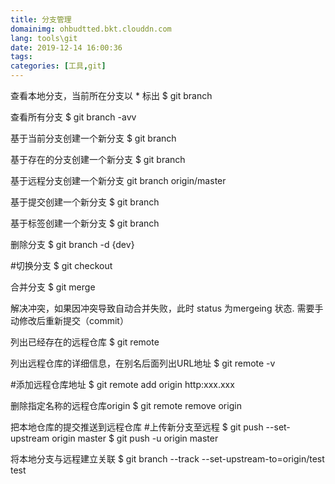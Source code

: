 ```yaml
---
title: 分支管理
domainimg: ohbudtted.bkt.clouddn.com
lang: tools\git
date: 2019-12-14 16:00:36
tags:
categories: [工具,git]
---
```

查看本地分支，当前所在分支以 * 标出
$ git branch

查看所有分支
$ git branch -avv

基于当前分支创建一个新分支
$ git branch <branch name>

基于存在的分支创建一个新分支
$ git branch <branch name> <exist branch>

基于远程分支创建一个新分支
git branch <branch name> origin/master

基于提交创建一个新分支
$ git branch <branch name> <commit id>

基于标签创建一个新分支
$ git branch <branch name> <tag name>

删除分支
$ git branch -d {dev}

#切换分支
$ git checkout <branch name>

合并分支
$ git merge <merge target>

解决冲突，如果因冲突导致自动合并失败，此时 status 为mergeing 状态.
需要手动修改后重新提交（commit） 

列出已经存在的远程仓库
$ git remote

列出远程仓库的详细信息，在别名后面列出URL地址
$ git remote -v

#添加远程仓库地址
$ git remote add origin http:xxx.xxx

删除指定名称的远程仓库origin
$ git remote remove origin 

把本地仓库的提交推送到远程仓库
#上传新分支至远程
$ git push --set-upstream origin master 
$ git push -u origin master

将本地分支与远程建立关联
$ git branch --track --set-upstream-to=origin/test test